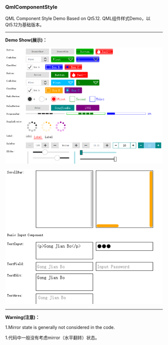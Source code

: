 ### QmlComponentStyle

QML Component Style Demo Based on Qt5.12.
QML组件样式Demo，以Qt5.12为基础版本。

---
**Demo Show(展示)：**

![2019-10-17](Image/demo_1.png)

![2019-10-17](Image/demo_2.png)

---
**Warning(注意)：**

1.Mirror state is generally not considered in the code.

1.代码中一般没有考虑mirror（水平翻转）状态。
